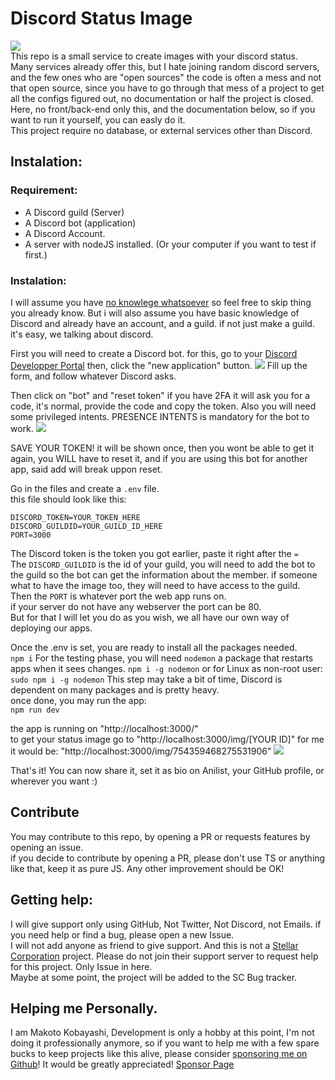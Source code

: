 # Discord Status Image  
![](https://discord-status.asthriona.com/img/754359468275531906)  
This repo is a small service to create images with your discord status.  
Many services already offer this, but I hate joining random discord servers, and the few ones who are "open sources" the code is often a mess
and not that open source, since you have to go through that mess of a project to get all the configs figured out, no documentation or half the project is closed. 
Here, no front/back-end only this, and the documentation below, so if you want to run it yourself, you can easly do it.   
This project require no database, or external services other than Discord.  
  
## Instalation:
### Requirement: 
  - A Discord guild (Server)
  - A Discord bot (application)
  - A Discord Account.
  - A server with nodeJS installed. (Or your computer if you want to test if first.)

### Instalation: 
I will assume you have [no knowlege whatsoever](https://www.youtube.com/watch?v=fFcyqHzyhoQ) so feel free to skip thing you already know. But i will also assume you have 
basic knowledge of Discord and already have an account, and a guild. if not just make a guild. it's easy, we talking about discord. 

First you will need to create a Discord bot. for this, go to your [Discord Developper Portal](https://discord.com/developers/applications) then, click the "new application" button.
![](https://cdn.asthriona.com/i/2024/01/firefox_240131_0738AM28130.png)
Fill up the form, and follow whatever Discord asks.  
  
Then click on "bot" and "reset token" if you have 2FA it will ask you for a code, it's normal, provide the code and copy the token. 
Also you will need some privileged intents. 
PRESENCE INTENTS is mandatory for the bot to work.
![](https://cdn.asthriona.com/i/2024/01/firefox_240131_0745AM55280.png)  

SAVE YOUR TOKEN! it will be shown once, then you wont be able to get it again, you WILL have to reset it, and if you are using this bot for another app, said add will break uppon reset.  
  
Go in the files and create a `.env` file.  
this file should look like this: 
```
DISCORD_TOKEN=YOUR_TOKEN_HERE
DISCORD_GUILDID=YOUR_GUILD_ID_HERE
PORT=3000
```
The Discord token is the token you got earlier, paste it right after the `=`  
The `DISCORD_GUILDID` is the id of your guild, you will need to add the bot to the guild so the bot can get the information about the member.
if someone what to have the image too, they will need to have access to the guild.  
Then the `PORT` is whatever port the web app runs on.  
if your server do not have any webserver the port can be 80.  
But for that I will let you do as you wish, we all have our own way of deploying our apps. 

Once the .env is set, you are ready to install all the packages needed.  
`npm i`
For the testing phase, you will need `nodemon` a package that restarts apps when it sees changes.
`npm i -g nodemon`
or for Linux as non-root user: 
`sudo npm i -g nodemon`
This step may take a bit of time, Discord is dependent on many packages and is pretty heavy.  
once done, you may run the app:  
`npm run dev`

the app is running on "http://localhost:3000/"  
to get your status image go to "http://localhost:3000/img/[YOUR ID]"
for me it would be: "http://localhost:3000/img/754359468275531906" 
![](https://cdn.asthriona.com/i/2024/01/WindowsTerminal_240131_0752AM26864.png)

That's it! You can now share it, set it as bio on Anilist, your GitHub profile, or wherever you want :)

## Contribute
You may contribute to this repo, by opening a PR or requests features by opening an issue.  
if you decide to contribute by opening a PR, please don't use TS or anything like that, keep it as pure JS.
Any other improvement should be OK!  

## Getting help:
I will give support only using GitHub, Not Twitter, Not Discord, not Emails. 
if you need help or find a bug, please open a new Issue.  
I will not add anyone as friend to give support. And this is not a [Stellar Corporation](https://github.com/Yukiko-Dev-Team) project. 
Please do not join their support server to request help for this project. Only Issue in here.  
Maybe at some point, the project will be added to the SC Bug tracker.  
  
## Helping me Personally. 
I am Makoto Kobayashi, Development is only a hobby at this point, I'm not doing it professionally anymore, so if you want to help me with a few spare bucks to keep projects like this alive, 
please consider [sponsoring me on Github](https://github.com/sponsors/Asthriona)!
It would be greatly appreciated!
[Sponsor Page](https://github.com/sponsors/Asthriona)

